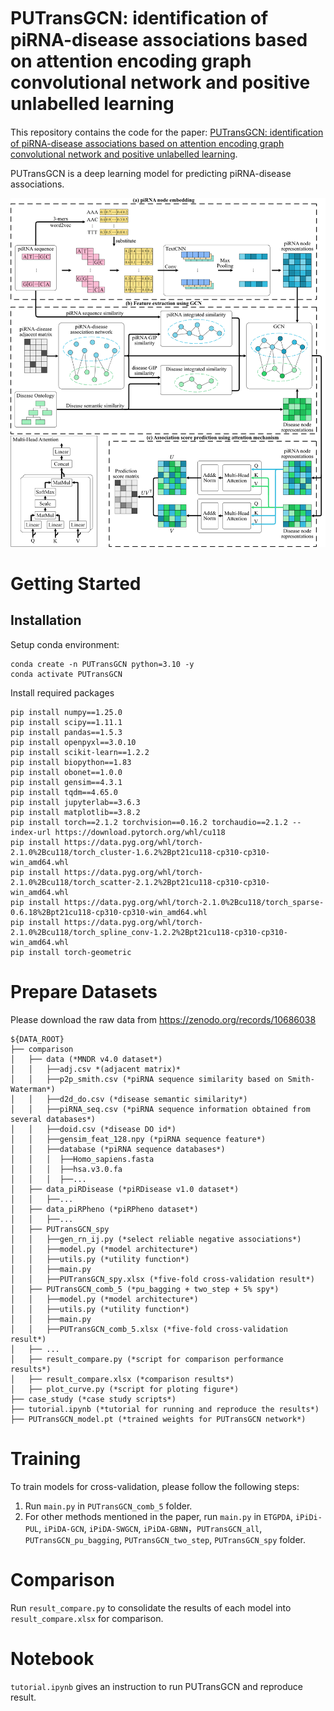 # PUTransGCN: identiﬁcation of piRNA-disease associations based on attention encoding graph convolutional network and positive unlabelled learning

This repository contains the code for the paper: [PUTransGCN: identiﬁcation of piRNA-disease associations based on attention encoding graph convolutional network and positive unlabelled learning]().

PUTransGCN is a deep learning model for predicting piRNA-disease associations.

![Alt text](fig/flowchart.jpg?raw=true "PUTransGCN pipeline")


# Getting Started

## Installation
Setup conda environment:
```
conda create -n PUTransGCN python=3.10 -y
conda activate PUTransGCN
```

Install required packages
```
pip install numpy==1.25.0
pip install scipy==1.11.1
pip install pandas==1.5.3
pip install openpyxl==3.0.10
pip install scikit-learn==1.2.2
pip install biopython==1.83
pip install obonet==1.0.0
pip install gensim==4.3.1
pip install tqdm==4.65.0
pip install jupyterlab==3.6.3
pip install matplotlib==3.8.2
pip install torch==2.1.2 torchvision==0.16.2 torchaudio==2.1.2 --index-url https://download.pytorch.org/whl/cu118
pip install https://data.pyg.org/whl/torch-2.1.0%2Bcu118/torch_cluster-1.6.2%2Bpt21cu118-cp310-cp310-win_amd64.whl
pip install https://data.pyg.org/whl/torch-2.1.0%2Bcu118/torch_scatter-2.1.2%2Bpt21cu118-cp310-cp310-win_amd64.whl
pip install https://data.pyg.org/whl/torch-2.1.0%2Bcu118/torch_sparse-0.6.18%2Bpt21cu118-cp310-cp310-win_amd64.whl
pip install https://data.pyg.org/whl/torch-2.1.0%2Bcu118/torch_spline_conv-1.2.2%2Bpt21cu118-cp310-cp310-win_amd64.whl
pip install torch-geometric
```

# Prepare Datasets

Please download the raw data from https://zenodo.org/records/10686038
```
${DATA_ROOT}
├── comparison
│   ├── data (*MNDR v4.0 dataset*)
│   │   ├──adj.csv *(adjacent matrix)*
│   │   ├──p2p_smith.csv (*piRNA sequence similarity based on Smith-Waterman*)
│   │   ├──d2d_do.csv (*disease semantic similarity*)
│   │   ├──piRNA_seq.csv (*piRNA sequence information obtained from several databases*)
│   │   ├──doid.csv (*disease DO id*)
│   │   ├──gensim_feat_128.npy (*piRNA sequence feature*)
│   │   ├──database (*piRNA sequence databases*)
│   │   │  ├──Homo_sapiens.fasta
│   │   │  ├──hsa.v3.0.fa
│   │   │  ├──...
│   ├── data_piRDisease (*piRDisease v1.0 dataset*)
│   │   ├──...
│   ├── data_piRPheno (*piRPheno dataset*)
│   │   ├──...
│   ├── PUTransGCN_spy
│   │   ├──gen_rn_ij.py (*select reliable negative associations*)
│   │   ├──model.py (*model architecture*)
│   │   ├──utils.py (*utility function*)
│   │   ├──main.py
│   │   ├──PUTransGCN_spy.xlsx (*five-fold cross-validation result*)
│   ├── PUTransGCN_comb_5 (*pu_bagging + two_step + 5% spy*)
│   │   ├──model.py (*model architecture*)
│   │   ├──utils.py (*utility function*)
│   │   ├──main.py
│   │   ├──PUTransGCN_comb_5.xlsx (*five-fold cross-validation result*)
│   ├── ...
│   ├── result_compare.py (*script for comparison performance results*)
│   ├── result_compare.xlsx (*comparison results*)
│   ├── plot_curve.py (*script for ploting figure*)
├── case_study (*case study scripts*)
├── tutorial.ipynb (*tutorial for running and reproduce the results*)
├── PUTransGCN_model.pt (*trained weights for PUTransGCN network*)
```

# Training

To train models for cross-validation, please follow the following steps:
1. Run `main.py` in `PUTransGCN_comb_5` folder.
2. For other methods mentioned in the paper, run `main.py` in `ETGPDA`, `iPiDi-PUL`, `iPiDA-GCN`, `iPiDA-SWGCN`, `iPiDA-GBNN`，`PUTransGCN_all`, `PUTransGCN_pu_bagging`, `PUTransGCN_two_step`, `PUTransGCN_spy` folder.

# Comparison

Run `result_compare.py` to consolidate the results of each model into `result_compare.xlsx` for comparison.

# Notebook
`tutorial.ipynb` gives an instruction to run PUTransGCN and reproduce result.

